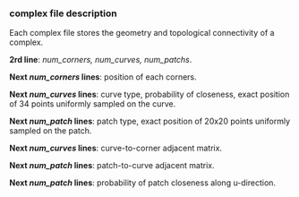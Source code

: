 ### complex file description

Each complex file stores the geometry and topological connectivity of a complex.

**2rd line**: _num\_corners, num\_curves, num\_patchs_.

**Next _num\_corners_ lines**: position of each corners.

**Next _num\_curves_ lines**: curve type, probability of closeness, exact position of 34 points uniformly sampled on the curve.

**Next _num\_patch_ lines**: patch type, exact position of 20x20 points uniformly sampled on the patch.

**Next _num\_curves_ lines**: curve-to-corner adjacent matrix.

**Next _num\_patch_ lines**: patch-to-curve adjacent matrix.

**Next _num\_patch_ lines**: probability of patch closeness along u-direction.
